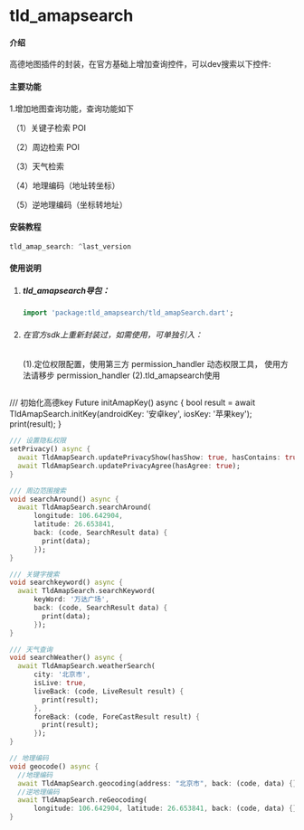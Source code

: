 # tld_amapsearch

#### 介绍
高德地图插件的封装，在官方基础上增加查询控件，可以dev搜索以下控件:

#### 主要功能

1.增加地图查询功能，查询功能如下

​    （1）关键子检索 POI

​    （2）周边检索 POI

​    （3）天气检索

​    （4）地理编码（地址转坐标）

​    （5）逆地理编码（坐标转地址）


#### 安装教程
  ```dart
  tld_amap_search: ^last_version
  ```

#### 使用说明

1. ##### tld_amapsearch导包：
   ```dart
   import 'package:tld_amapsearch/tld_amapSearch.dart';
   ```

2. ###### 在官方sdk上重新封装过，如需使用，可单独引入：


   (1).定位权限配置，使用第三方 permission_handler 动态权限工具，  使用方法请移步 permission_handler
   (2).tld_amapsearch使用

   ```dart
  /// 初始化高德key
  Future<void> initAmapKey() async {
    bool result =
        await TldAmapSearch.initKey(androidKey: '安卓key', iosKey: '苹果key');
    print(result);
  }

  ```dart
  /// 设置隐私权限
  setPrivacy() async {
    await TldAmapSearch.updatePrivacyShow(hasShow: true, hasContains: true);
    await TldAmapSearch.updatePrivacyAgree(hasAgree: true);
  }
  ```

  ```dart
  /// 周边范围搜索
  void searchAround() async {
    await TldAmapSearch.searchAround(
        longitude: 106.642904,
        latitude: 26.653841,
        back: (code, SearchResult data) {
          print(data);
        });
  }
  ```

  ```dart
  /// 关键字搜索
  void searchkeyword() async {
    await TldAmapSearch.searchKeyword(
        keyWord: '万达广场',
        back: (code, SearchResult data) {
          print(data);
        });
  }
  ```
  
  ```dart
  /// 天气查询
  void searchWeather() async {
    await TldAmapSearch.weatherSearch(
        city: '北京市',
        isLive: true,
        liveBack: (code, LiveResult result) {
          print(result);
        },
        foreBack: (code, ForeCastResult result) {
          print(result);
        });
  }
  ```

  ```dart
  // 地理编码
  void geocode() async {
    //地理编码
    await TldAmapSearch.geocoding(address: "北京市", back: (code, data) {});
    //逆地理编码
    await TldAmapSearch.reGeocoding(
        longitude: 106.642904, latitude: 26.653841, back: (code, data) {});
  }
   ```


